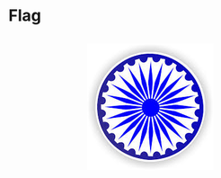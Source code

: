 <html>
 <head> 
  <style>
      .d{
        background-color:orange;
      }
    .f{
    text-align:center;
    }
      .e{
        background-color:green;
      }
      </style> 
 </head> 
 <body> 
  <h1> Flag </h1> 
  <div class="d"> 
   <table> 
     <tr> 
     </tr> 
     <tr> 
     </tr> 
     <tr> 
     </tr> 
     <tr> 
     </tr> 
     <tr> 
     </tr> 
     <tr> 
     </tr> 
     <tr> 
     </tr> 
     <tr> 
     </tr> 
   </table> 
  </div> 
   <div class="f">
  <table> 
    <img src="download.jpeg">
    <tr> 
    </tr> 
    <tr> 
    </tr> 
    <tr> 
    </tr> 
    <tr> 
    </tr> 
    <tr> 
    </tr> 
    <tr> 
    </tr> 
    <tr> 
    </tr> 
    <tr> 
    </tr> 
  </table> 
     </div>
  <div class="e"> 
   <table> 
     <tr> 
     </tr> 
     <tr> 
     </tr> 
     <tr> 
     </tr> 
     <tr> 
     </tr> 
     <tr> 
     </tr> 
     <tr> 
     </tr> 
     <tr> 
     </tr> 
     <tr> 
     </tr> 
   </table> 
  </div> 
 </body>
</html>
